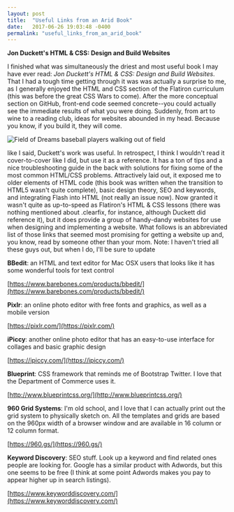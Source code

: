 ```yaml
---
layout: post
title:  "Useful Links from an Arid Book"
date:   2017-06-26 19:03:48 -0400
permalink: "useful_links_from_an_arid_book"
---
```


**Jon Duckett's HTML & CSS: Design and Build Websites**

I finished what was simultaneously the driest and most useful book I may have ever read: *Jon Duckett's HTML & CSS: Design and Build Websites*. That I had a tough time getting through it was was actually a surprise to me, as I generally enjoyed the HTML and CSS section of the Flatiron curriculum (this was before the great CSS Wars to come). After the more conceptual section on GitHub, front-end code seemed concrete--you could actually see the immediate results of what you were doing. Suddenly, from art to wine to a reading club, ideas for websites abounded in my head. Because you know, if you build it, they will come.

![Field of Dreams baseball players walking out of field](https://media.giphy.com/media/4vII2EHlDeV8c/giphy.gif)

like I said, Duckett's work was useful. In retrospect, I think I wouldn't read it cover-to-cover like I did, but use it as a reference. It has a ton of tips and a nice troubleshooting guide in the back with solutions for fixing some of the most common HTML/CSS problems. Attractively laid out, it exposed me to older elements of HTML code (this book was written when the transition to HTML5 wasn't quite complete), basic design theory, SEO and keywords, and integrating Flash into HTML (not really an issue now). Now granted it wasn't quite as up-to-speed as Flatiron's HTML & CSS lessons (there was nothing mentioned about .clearfix, for instance, although Duckett did reference it), but it does provide a group of handy-dandy websites for use when designing and implementing a website. What follows is an abbreviated list of those links that seemed most promising for getting a website up and, you know, read by someone other than your mom. Note: I haven't tried all these guys out, but when I do, I'll be sure to update

**BBedit**: an HTML and text editor for Mac OSX users that looks like it has some wonderful tools for text control

[https://www.barebones.com/products/bbedit/](https://www.barebones.com/products/bbedit/)

**Pixlr**: an online photo editor with free fonts and graphics, as well as a mobile version

[https://pixlr.com/](https://pixlr.com/)

**iPiccy**: another online photo editor that has an easy-to-use interface for collages and basic graphic design

[https://ipiccy.com/](https://ipiccy.com/)

**Blueprint**: CSS framework that reminds me of Bootstrap Twitter. I love that the Department of Commerce uses it.

[http://www.blueprintcss.org/](http://www.blueprintcss.org/)

**960 Grid Systems**: I'm old school, and I love that I can actually print out the grid system to physically sketch on. All the templates and grids are based on the 960px width of a browser window and are available in 16 column or 12 column format.

[https://960.gs/](https://960.gs/)

**Keyword Discovery**: SEO stuff. Look up a keyword and find related ones people are looking for. Google has a similar product with Adwords, but this one seems to be free (I think at some point Adwords makes you pay to appear higher up in search listings).

[https://www.keyworddiscovery.com/](https://www.keyworddiscovery.com/)
